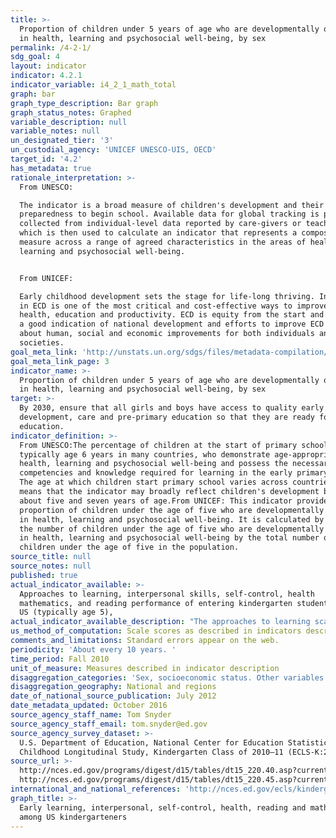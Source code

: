 ```yaml
---
title: >-
  Proportion of children under 5 years of age who are developmentally on track
  in health, learning and psychosocial well-being, by sex
permalink: /4-2-1/
sdg_goal: 4
layout: indicator
indicator: 4.2.1
indicator_variable: i4_2_1_math_total
graph: bar
graph_type_description: Bar graph
graph_status_notes: Graphed
variable_description: null
variable_notes: null
un_designated_tier: '3'
un_custodial_agency: 'UNICEF UNESCO-UIS, OECD'
target_id: '4.2'
has_metadata: true
rationale_interpretation: >-
  From UNESCO:

  The indicator is a broad measure of children's development and their
  preparedness to begin school. Available data for global tracking is presently
  collected from individual-level data reported by care-givers or teachers,
  which is then used to calculate an indicator that represents a composite
  measure across a range of agreed characteristics in the areas of health,
  learning and psychosocial well-being.


  From UNICEF: 

  Early childhood development sets the stage for life-long thriving. Investing
  in ECD is one of the most critical and cost-effective ways to improve adult
  health, education and productivity. ECD is equity from the start and provides
  a good indication of national development and efforts to improve ECD can bring
  about human, social and economic improvements for both individuals and
  societies.
goal_meta_link: 'http://unstats.un.org/sdgs/files/metadata-compilation/Metadata-Goal-4.pdf'
goal_meta_link_page: 3
indicator_name: >-
  Proportion of children under 5 years of age who are developmentally on track
  in health, learning and psychosocial well-being, by sex
target: >-
  By 2030, ensure that all girls and boys have access to quality early childhood
  development, care and pre-primary education so that they are ready for primary
  education.
indicator_definition: >-
  From UNESCO:The percentage of children at the start of primary school,
  typically age 6 years in many countries, who demonstrate age-appropriate
  health, learning and psychosocial well-being and possess the necessary
  competencies and knowledge required for learning in the early primary grades.
  The age at which children start primary school varies across countries. This
  means that the indicator may broadly reflect children's development between
  about five and seven years of age.From UNICEF: This indicator provides the
  proportion of children under the age of five who are developmentally on track
  in health, learning and psychosocial well-being. It is calculated by dividing
  the number of children under the age of five who are developmentally on track
  in health, learning and psychosocial well-being by the total number of
  children under the age of five in the population.
source_title: null
source_notes: null
published: true
actual_indicator_available: >-
  Approaches to learning, interpersonal skills, self-control, health
  mathematics, and reading performance of entering kindergarten students in the
  US (typically age 5),
actual_indicator_available_description: "The approaches to learning scale is based on teachers' reports on how students rate in seven areas: attentiveness, task persistence, eagerness to learn, learning independence, ability to adapt easily to changes in routine, organization, and ability to follow classroom rules. Possible scores on the approaches to learning scale range from 1 to 4, with higher scores indicating that a child exhibits positive learning behaviors more often. The interpersonal skills scale is based on teachers' reports on the student’s skill in forming and maintaining friendships; getting along with people who are different; comforting or helping other children; expressing feelings, ideas, and opinions in positive ways; and showing sensitivity to the feelings of others. Possible scores on the interpersonal skills scale range from 1 to 4, with higher scores indicating that a child interacted with others in a positive way more often. The self-control scale is based on teachers' reports on the student’s ability to control behavior by respecting the property rights of others, controlling temper, accepting peer ideas for group activities, and responding appropriately to pressure from peers. Possible scores on the self-control scale range from 1 to 4, with higher scores indicating that a child exhibited behaviors indicative of self-control more often. Reading score reflects performance on questions measuring basic skills (print familiarity, letter recognition, beginning and ending sounds, rhyming words, and word recognition); vocabulary knowledge; and reading comprehension, including identifying information specifically stated in text (e.g., definitions, facts, and supporting details), making complex inferences from texts, and considering the text objectively and judging its appropriateness and quality. Possible scores for the reading assessment range from 0 to 120. Mathematics score reflects performance on questions on number sense, properties, and operations; measurement; geometry and spatial sense; data analysis, statistics, and probability (measured with a set of simple questions assessing children’s ability to read a graph); and prealgebra skills such as identification of patterns. Possible scores for the mathematics assessment range from 0 to 113. Socioeconomic status (SES) was measured by a composite score based on parental education and occupations and household income during the child’s kindergarten year. Variable name                Variable label i4_2_1learnapp_total\t    Mean approaches to learning score, total i4_2_1learnapp_male\t        Mean approaches to learning score, male i4_2_1learnapp_female\t    Mean approaches to learning score, female i4_2_1learnapp_lowses\t    Mean approaches to learning score, low quintile socioeconomic status i4_2_1learnapp_midses\t    Mean approaches to learning score, middle three quintiles socioeconomic status i4_2_1learnapp_highses\t    Mean approaches to learning score, low quintile socioeconomic status i4_2_1interperson_total\t    Mean interpersonal skills score, total i4_2_1interperson_male\t    Mean interpersonal skills score, male i4_2_1interperson_female\tMean interpersonal skills score, female i4_2_1interperson_indian\ti4_2_1interperson_lowses\tMean interpersonal skills score, low quintile socioeconomic status i4_2_1interperson_midses\tMean interpersonal skills score, middle three quintiles socioeconomic status i4_2_1interperson_highses\tMean interpersonal skills score, low quintile socioeconomic status i4_2_1control_total\t        Mean self-control score, total i4_2_1control_male\t        Mean self-control score, male i4_2_1control_female\t    Mean self-control score, female i4_2_1control_indian\t    Mean self-control score, American Indian/Alaska Native i4_2_1control_lowses\t    Mean self-control score, low quintile socioeconomic status i4_2_1control_midses\t    Mean self-control score, middle three quintiles socioeconomic status i4_2_1control_highses\t    Mean self-control score, low quintile socioeconomic status i4_2_1reading_total\t        Mean reading score, total i4_2_1reading_male\t        Mean reading score, male i4_2_1reading_female\t    Mean reading score, female i4_2_1reading_indian\t    Mean reading score, American Indian/Alaska Native i4_2_1reading_lowses\t    Mean reading score, low quintile socioeconomic status i4_2_1reading_midses\t    Mean reading score, middle three quintiles socioeconomic status i4_2_1reading_highses\t    Mean reading score, low quintile socioeconomic status i4_2_1math_total\t        Mean mathematics score, total i4_2_1math_male\t            Mean mathematics score, male i4_2_1math_female\t        Mean mathematics score, female i4_2_1math_indian\t        Mean mathematics score, American Indian/Alaska Native i4_2_1math_midses\t        Mean mathematics score, middle three quintiles socioeconomic status i4_2_1math_highses\t        Mean mathematics score, low quintile socioeconomic status"
us_method_of_computation: Scale scores as described in indicators description
comments_and_limitations: Standard errors appear on the web.
periodicity: 'About every 10 years. '
time_period: Fall 2010
unit_of_measure: Measures described in indicator description
disaggregation_categories: 'Sex, socioeconomic status. Other variables available on request. '
disaggregation_geography: National and regions
date_of_national_source_publication: July 2012
date_metadata_updated: October 2016
source_agency_staff_name: Tom Snyder
source_agency_staff_email: tom.snyder@ed.gov
source_agency_survey_dataset: >-
  U.S. Department of Education, National Center for Education Statistics, Early
  Childhood Longitudinal Study, Kindergarten Class of 2010–11 (ECLS-K:2011)
source_url: >-
  http://nces.ed.gov/programs/digest/d15/tables/dt15_220.40.asp?current=yes and
  http://nces.ed.gov/programs/digest/d15/tables/dt15_220.45.asp?current=yes
international_and_national_references: 'http://nces.ed.gov/ecls/kindergarten2011.asp'
graph_title: >-
  Early learning, interpersonal, self-control, health, reading and math skills
  among US kindergarteners
---
```

